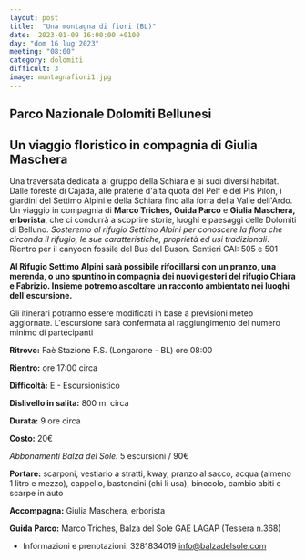 ```yaml
---
layout: post
title:  "Una montagna di fiori (BL)"
date:  2023-01-09 16:00:00 +0100
day: "dom 16 lug 2023"
meeting: "08:00"
category: dolomiti 
difficult: 3
image: montagnafiori1.jpg
---
```


## Parco Nazionale Dolomiti Bellunesi
## Un viaggio floristico in compagnia di Giulia Maschera

Una traversata dedicata al gruppo della Schiara e ai suoi diversi habitat. Dalle foreste di Cajada, alle praterie d'alta quota del Pelf e del Pìs Pilon, i giardini del Settimo Alpini e della Schiara fino alla forra della Valle dell'Ardo.
Un viaggio in compagnia di **Marco Triches, Guida Parco** e **Giulia Maschera, erborista**, che ci condurrà a scoprire storie, luoghi e paesaggi delle Dolomiti di Belluno.
*Sosteremo al rifugio Settimo Alpini per conoscere la flora che circonda il rifugio, le sue caratteristiche, proprietà ed usi tradizionali*.
Rientro per il canyoon fossile del Bus del Buson.
Sentieri CAI: 505 e 501

**Al Rifugio Settimo Alpini sarà possibile rifocillarsi con un pranzo, una merenda, o uno spuntino in compagnia dei nuovi gestori del rifugio Chiara e Fabrizio. Insieme potremo ascoltare un racconto ambientato nei luoghi dell'escursione.**

Gli itinerari potranno essere modificati in base a previsioni meteo aggiornate.
L'escursione sarà confermata al raggiungimento del numero minimo di partecipanti

**Ritrovo:** Faè Stazione F.S. (Longarone - BL) ore 08:00

**Rientro:** ore 17:00 circa 

**Difficoltà:** E - Escursionistico

**Dislivello in salita:**  800 m. circa

**Durata:** 9 ore circa

**Costo:** 20€

*Abbonamenti Balza del Sole:* 5 escursioni / 90€

**Portare:** scarponi, vestiario a stratti, kway, pranzo al sacco, acqua (almeno 1 litro e mezzo), cappello, bastoncini (chi li usa), binocolo, cambio abiti e scarpe in auto

**Accompagna:** Giulia Maschera, erborista

**Guida Parco:** Marco Triches, Balza del Sole GAE LAGAP (Tessera n.368)
* Informazioni e prenotazioni:    3281834019    info@balzadelsole.com

  

